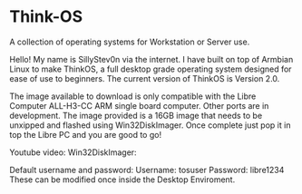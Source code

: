 # Think-OS
A collection of operating systems for Workstation or Server use.

Hello! My name is SillyStev0n via the internet. I have built on top of Armbian Linux to make ThinkOS, a full desktop grade operating
system designed for ease of use to beginners.
The current version of ThinkOS is Version 2.0.

The image available to download is only compatible with the Libre Computer ALL-H3-CC ARM single board computer. Other ports are in development.
The image provided is a 16GB image that needs to be unxipped and flashed using Win32DiskImager. Once complete just pop it in top the Libre PC and
you are good to go!

Youtube video:
Win32DiskImager:

Default username and password:
Username: tosuser
Password: libre1234
These can be modified once inside the Desktop Enviroment.
